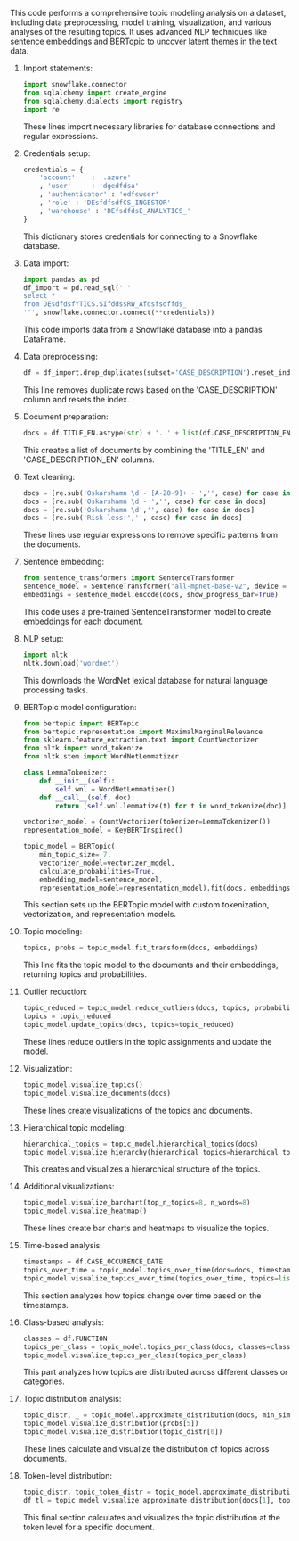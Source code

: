 
This code performs a comprehensive topic modeling analysis on a dataset, including data preprocessing, model training, visualization, and various analyses of the resulting topics. It uses advanced NLP techniques like sentence embeddings and BERTopic to uncover latent themes in the text data.

1. Import statements:

   ```python
   import snowflake.connector
   from sqlalchemy import create_engine
   from sqlalchemy.dialects import registry
   import re
   ```
   These lines import necessary libraries for database connections and regular expressions.
2. Credentials setup:

   ```python
   credentials = {
       'account'    : '.azure'
       , 'user'     : 'dgedfdsa'
       , 'authenticator' : 'edfswser'
       , 'role' : 'DEsfdfsdfCS_INGESTOR'
       , 'warehouse' : 'DEfsdfdsE_ANALYTICS_'
   }
   ```
   This dictionary stores credentials for connecting to a Snowflake database.
3. Data import:

   ```python
   import pandas as pd
   df_import = pd.read_sql('''
   select * 
   from DEsdfdsfYTICS.SIfddssRW_Afdsfsdffds_
   ''', snowflake.connector.connect(**credentials))
   ```
   This code imports data from a Snowflake database into a pandas DataFrame.
4. Data preprocessing:

   ```python
   df = df_import.drop_duplicates(subset='CASE_DESCRIPTION').reset_index()
   ```
   This line removes duplicate rows based on the 'CASE_DESCRIPTION' column and resets the index.
5. Document preparation:

   ```python
   docs = df.TITLE_EN.astype(str) + '. ' + list(df.CASE_DESCRIPTION_EN)
   ```
   This creates a list of documents by combining the 'TITLE_EN' and 'CASE_DESCRIPTION_EN' columns.
6. Text cleaning:

   ```python
   docs = [re.sub('Oskarshamn \d - [A-Z0-9]+ - ','', case) for case in docs]
   docs = [re.sub('Oskarshamn \d - ','', case) for case in docs]
   docs = [re.sub('Oskarshamn \d','', case) for case in docs]
   docs = [re.sub('Risk less:','', case) for case in docs]
   ```
   These lines use regular expressions to remove specific patterns from the documents.
7. Sentence embedding:

   ```python
   from sentence_transformers import SentenceTransformer
   sentence_model = SentenceTransformer("all-mpnet-base-v2", device = 'cuda')
   embeddings = sentence_model.encode(docs, show_progress_bar=True)
   ```
   This code uses a pre-trained SentenceTransformer model to create embeddings for each document.
8. NLP setup:

   ```python
   import nltk
   nltk.download('wordnet')
   ```
   This downloads the WordNet lexical database for natural language processing tasks.
9. BERTopic model configuration:

   ```python
   from bertopic import BERTopic
   from bertopic.representation import MaximalMarginalRelevance
   from sklearn.feature_extraction.text import CountVectorizer
   from nltk import word_tokenize    
   from nltk.stem import WordNetLemmatizer 

   class LemmaTokenizer:
       def __init__(self):
           self.wnl = WordNetLemmatizer()
       def __call__(self, doc):
           return [self.wnl.lemmatize(t) for t in word_tokenize(doc)]

   vectorizer_model = CountVectorizer(tokenizer=LemmaTokenizer())
   representation_model = KeyBERTInspired()

   topic_model = BERTopic(
       min_topic_size= 7,
       vectorizer_model=vectorizer_model,
       calculate_probabilities=True,
       embedding_model=sentence_model,
       representation_model=representation_model).fit(docs, embeddings)
   ```
   This section sets up the BERTopic model with custom tokenization, vectorization, and representation models.
10. Topic modeling:

    ```python
    topics, probs = topic_model.fit_transform(docs, embeddings)
    ```
    This line fits the topic model to the documents and their embeddings, returning topics and probabilities.
11. Outlier reduction:

    ```python
    topic_reduced = topic_model.reduce_outliers(docs, topics, probabilities=probs, strategy="probabilities", threshold=0.01)
    topics = topic_reduced
    topic_model.update_topics(docs, topics=topic_reduced)
    ```
    These lines reduce outliers in the topic assignments and update the model.
12. Visualization:

    ```python
    topic_model.visualize_topics()
    topic_model.visualize_documents(docs)
    ```
    These lines create visualizations of the topics and documents.
13. Hierarchical topic modeling:

    ```python
    hierarchical_topics = topic_model.hierarchical_topics(docs)
    topic_model.visualize_hierarchy(hierarchical_topics=hierarchical_topics)
    ```
    This creates and visualizes a hierarchical structure of the topics.
14. Additional visualizations:

    ```python
    topic_model.visualize_barchart(top_n_topics=8, n_words=8)
    topic_model.visualize_heatmap()
    ```
    These lines create bar charts and heatmaps to visualize the topics.
15. Time-based analysis:

    ```python
    timestamps = df.CASE_OCCURENCE_DATE
    topics_over_time = topic_model.topics_over_time(docs=docs, timestamps=timestamps)
    topic_model.visualize_topics_over_time(topics_over_time, topics=list(range(0,20)))
    ```
    This section analyzes how topics change over time based on the timestamps.
16. Class-based analysis:

    ```python
    classes = df.FUNCTION
    topics_per_class = topic_model.topics_per_class(docs, classes=classes)
    topic_model.visualize_topics_per_class(topics_per_class)
    ```
    This part analyzes how topics are distributed across different classes or categories.
17. Topic distribution analysis:

    ```python
    topic_distr, _ = topic_model.approximate_distribution(docs, min_similarity=0)
    topic_model.visualize_distribution(probs[5])
    topic_model.visualize_distribution(topic_distr[0])
    ```
    These lines calculate and visualize the distribution of topics across documents.
18. Token-level distribution:

    ```python
    topic_distr, topic_token_distr = topic_model.approximate_distribution(docs, calculate_tokens=True)
    df_tl = topic_model.visualize_approximate_distribution(docs[1], topic_token_distr[1])
    ```
    This final section calculates and visualizes the topic distribution at the token level for a specific document.
